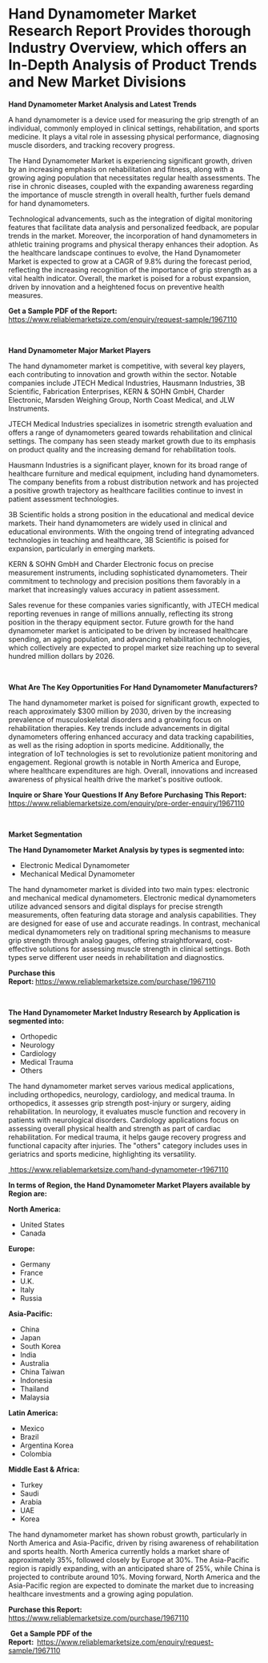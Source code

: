 <p><h1>Hand Dynamometer Market Research Report Provides thorough Industry Overview, which offers an In-Depth Analysis of Product Trends and New Market Divisions</h1></p><p><strong>Hand Dynamometer Market Analysis and Latest Trends</strong></p>
<p><p>A hand dynamometer is a device used for measuring the grip strength of an individual, commonly employed in clinical settings, rehabilitation, and sports medicine. It plays a vital role in assessing physical performance, diagnosing muscle disorders, and tracking recovery progress.</p><p>The Hand Dynamometer Market is experiencing significant growth, driven by an increasing emphasis on rehabilitation and fitness, along with a growing aging population that necessitates regular health assessments. The rise in chronic diseases, coupled with the expanding awareness regarding the importance of muscle strength in overall health, further fuels demand for hand dynamometers. </p><p>Technological advancements, such as the integration of digital monitoring features that facilitate data analysis and personalized feedback, are popular trends in the market. Moreover, the incorporation of hand dynamometers in athletic training programs and physical therapy enhances their adoption. As the healthcare landscape continues to evolve, the Hand Dynamometer Market is expected to grow at a CAGR of 9.8% during the forecast period, reflecting the increasing recognition of the importance of grip strength as a vital health indicator. Overall, the market is poised for a robust expansion, driven by innovation and a heightened focus on preventive health measures.</p></p>
<p><strong>Get a Sample PDF of the Report:&nbsp;</strong> <a href="https://www.reliablemarketsize.com/enquiry/request-sample/1967110?utm_campaign=3205&utm_medium=2&utm_source=Github&utm_content=ia&utm_term=13042025&utm_id=hand-dynamometer">https://www.reliablemarketsize.com/enquiry/request-sample/1967110</a></p>
<p>&nbsp;</p>
<p><strong>Hand Dynamometer Major Market Players</strong></p>
<p><p>The hand dynamometer market is competitive, with several key players, each contributing to innovation and growth within the sector. Notable companies include JTECH Medical Industries, Hausmann Industries, 3B Scientific, Fabrication Enterprises, KERN & SOHN GmbH, Charder Electronic, Marsden Weighing Group, North Coast Medical, and JLW Instruments.</p><p>JTECH Medical Industries specializes in isometric strength evaluation and offers a range of dynamometers geared towards rehabilitation and clinical settings. The company has seen steady market growth due to its emphasis on product quality and the increasing demand for rehabilitation tools.</p><p>Hausmann Industries is a significant player, known for its broad range of healthcare furniture and medical equipment, including hand dynamometers. The company benefits from a robust distribution network and has projected a positive growth trajectory as healthcare facilities continue to invest in patient assessment technologies.</p><p>3B Scientific holds a strong position in the educational and medical device markets. Their hand dynamometers are widely used in clinical and educational environments. With the ongoing trend of integrating advanced technologies in teaching and healthcare, 3B Scientific is poised for expansion, particularly in emerging markets.</p><p>KERN & SOHN GmbH and Charder Electronic focus on precise measurement instruments, including sophisticated dynamometers. Their commitment to technology and precision positions them favorably in a market that increasingly values accuracy in patient assessment.</p><p>Sales revenue for these companies varies significantly, with JTECH medical reporting revenues in range of millions annually, reflecting its strong position in the therapy equipment sector. Future growth for the hand dynamometer market is anticipated to be driven by increased healthcare spending, an aging population, and advancing rehabilitation technologies, which collectively are expected to propel market size reaching up to several hundred million dollars by 2026.</p></p>
<p>&nbsp;</p>
<p><strong>What Are The Key Opportunities For Hand Dynamometer Manufacturers?</strong></p>
<p><p>The hand dynamometer market is poised for significant growth, expected to reach approximately $300 million by 2030, driven by the increasing prevalence of musculoskeletal disorders and a growing focus on rehabilitation therapies. Key trends include advancements in digital dynamometers offering enhanced accuracy and data tracking capabilities, as well as the rising adoption in sports medicine. Additionally, the integration of IoT technologies is set to revolutionize patient monitoring and engagement. Regional growth is notable in North America and Europe, where healthcare expenditures are high. Overall, innovations and increased awareness of physical health drive the market's positive outlook.</p></p>
<p><strong>Inquire or Share Your Questions If Any Before Purchasing This Report:</strong> <a href="https://www.reliablemarketsize.com/enquiry/pre-order-enquiry/1967110?utm_campaign=3205&utm_medium=2&utm_source=Github&utm_content=ia&utm_term=13042025&utm_id=hand-dynamometer">https://www.reliablemarketsize.com/enquiry/pre-order-enquiry/1967110</a></p>
<p>&nbsp;</p>
<p><strong>Market Segmentation</strong></p>
<p><strong>The Hand Dynamometer Market Analysis by types is segmented into:</strong></p>
<p><ul><li>Electronic Medical Dynamometer</li><li>Mechanical Medical Dynamometer</li></ul></p>
<p><p>The hand dynamometer market is divided into two main types: electronic and mechanical medical dynamometers. Electronic medical dynamometers utilize advanced sensors and digital displays for precise strength measurements, often featuring data storage and analysis capabilities. They are designed for ease of use and accurate readings. In contrast, mechanical medical dynamometers rely on traditional spring mechanisms to measure grip strength through analog gauges, offering straightforward, cost-effective solutions for assessing muscle strength in clinical settings. Both types serve different user needs in rehabilitation and diagnostics.</p></p>
<p><strong>Purchase this Report:&nbsp;</strong><a href="https://www.reliablemarketsize.com/purchase/1967110?utm_campaign=3205&utm_medium=2&utm_source=Github&utm_content=ia&utm_term=13042025&utm_id=hand-dynamometer">https://www.reliablemarketsize.com/purchase/1967110</a></p>
<p>&nbsp;</p>
<p><strong>The Hand Dynamometer Market Industry Research by Application is segmented into:</strong></p>
<p><ul><li>Orthopedic</li><li>Neurology</li><li>Cardiology</li><li>Medical Trauma</li><li>Others</li></ul></p>
<p><p>The hand dynamometer market serves various medical applications, including orthopedics, neurology, cardiology, and medical trauma. In orthopedics, it assesses grip strength post-injury or surgery, aiding rehabilitation. In neurology, it evaluates muscle function and recovery in patients with neurological disorders. Cardiology applications focus on assessing overall physical health and strength as part of cardiac rehabilitation. For medical trauma, it helps gauge recovery progress and functional capacity after injuries. The "others" category includes uses in geriatrics and sports medicine, highlighting its versatility.</p></p>
<p><a href="https://www.reliablemarketsize.com/hand-dynamometer-r1967110?utm_campaign=3205&utm_medium=2&utm_source=Github&utm_content=ia&utm_term=13042025&utm_id=hand-dynamometer">&nbsp;https://www.reliablemarketsize.com/hand-dynamometer-r1967110</a></p>
<p><strong>In terms of Region, the Hand Dynamometer Market Players available by Region are:</strong></p>
<p>
    <p> <strong> North America: </strong>
        <ul>
            <li>United States</li>
            <li>Canada</li>
        </ul>
        </p> 
    <p> <strong> Europe: </strong>
        <ul>
            <li>Germany</li>
            <li>France</li>
            <li>U.K.</li>
            <li>Italy</li>
            <li>Russia</li>
        </ul>
        </p> 
    <p> <strong> Asia-Pacific: </strong>
        <ul>
            <li>China</li>
            <li>Japan</li>
            <li>South Korea</li>
            <li>India</li>
            <li>Australia</li>
            <li>China Taiwan</li>
            <li>Indonesia</li>
            <li>Thailand</li>
            <li>Malaysia</li>
        </ul>
        </p> 
    <p> <strong> Latin America: </strong>
        <ul>
            <li>Mexico</li>
            <li>Brazil</li>
            <li>Argentina Korea</li>
            <li>Colombia</li>
        </ul>
        </p> 
    <p> <strong> Middle East & Africa: </strong>
        <ul>
            <li>Turkey</li>
            <li>Saudi</li>
            <li>Arabia</li>
            <li>UAE</li>
            <li>Korea</li>
        </ul>
    </p>
    </p>
<p><p>The hand dynamometer market has shown robust growth, particularly in North America and Asia-Pacific, driven by rising awareness of rehabilitation and sports health. North America currently holds a market share of approximately 35%, followed closely by Europe at 30%. The Asia-Pacific region is rapidly expanding, with an anticipated share of 25%, while China is projected to contribute around 10%. Moving forward, North America and the Asia-Pacific region are expected to dominate the market due to increasing healthcare investments and a growing aging population.</p></p>
<p><strong>Purchase this Report: </strong><a href="https://www.reliablemarketsize.com/purchase/1967110?utm_campaign=3205&utm_medium=2&utm_source=Github&utm_content=ia&utm_term=13042025&utm_id=hand-dynamometer">https://www.reliablemarketsize.com/purchase/1967110</a></p>
<p>&nbsp;<strong>Get a Sample PDF of the Report:&nbsp;&nbsp;</strong><a href="https://www.reliablemarketsize.com/enquiry/request-sample/1967110?utm_campaign=3205&utm_medium=2&utm_source=Github&utm_content=ia&utm_term=13042025&utm_id=hand-dynamometer">https://www.reliablemarketsize.com/enquiry/request-sample/1967110</a></p>
<p><strong></strong></p>
<p><p></p><p></p><p></p></p>